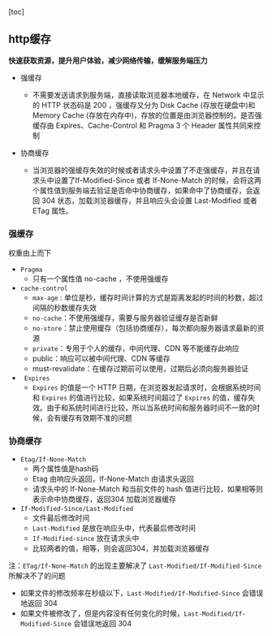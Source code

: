 [toc]

## http缓存

 **快速获取资源，提升用户体验，减少网络传输，缓解服务端压力** 

+ 强缓存
    + 不需要发送请求到服务端，直接读取浏览器本地缓存，在 Network 中显示的 HTTP 状态码是 200 ，强缓存又分为 Disk Cache (存放在硬盘中)和 Memory Cache (存放在内存中)，存放的位置是由浏览器控制的。是否强缓存由 Expires、Cache-Control 和 Pragma 3 个 Header 属性共同来控制

+ 协商缓存
  + 当浏览器的强缓存失效的时候或者请求头中设置了不走强缓存，并且在请求头中设置了If-Modified-Since 或者 If-None-Match 的时候，会将这两个属性值到服务端去验证是否命中协商缓存，如果命中了协商缓存，会返回 304 状态，加载浏览器缓存，并且响应头会设置 Last-Modified 或者 ETag 属性。

### 强缓存

权重由上而下

+ `Pragma`
  + 只有一个属性值 no-cache ，不使用强缓存
+ `cache-control`
  + `max-age` : 单位是秒，缓存时间计算的方式是距离发起的时间的秒数，超过间隔的秒数缓存失效
  + `no-cache`：不使用强缓存，需要与服务器验证缓存是否新鲜
  + `no-store`：禁止使用缓存（包括协商缓存），每次都向服务器请求最新的资源
  + `private`：专用于个人的缓存，中间代理、CDN 等不能缓存此响应
  + public：响应可以被中间代理、CDN 等缓存
  + must-revalidate：在缓存过期前可以使用，过期后必须向服务器验证
+ ` Expires`
  +  `Expires` 的值是一个 HTTP 日期，在浏览器发起请求时，会根据系统时间和 `Expires` 的值进行比较，如果系统时间超过了 `Expires` 的值，缓存失效。由于和系统时间进行比较，所以当系统时间和服务器时间不一致的时候，会有缓存有效期不准的问题

### 协商缓存

+ `Etag/If-None-Match`
  + 两个属性值是hash码
  + Etag 由响应头返回，If-None-Match 由请求头返回
  + 请求头中的 If-None-Match 和当前文件的 hash 值进行比较，如果相等则表示命中协商缓存，返回304 加载浏览器缓存
+ `If-Modified-Since/Last-Modified`
  + 文件最后修改时间
  + `Last-Modified` 是放在响应头中，代表最后修改时间
  + `If-Modified-since` 放在请求头中
  + 比较两者的值，相等，则会返回304，并加载浏览器缓存

 注：`ETag/If-None-Match` 的出现主要解决了 `Last-Modified/If-Modified-Since` 所解决不了的问题
 + 如果文件的修改频率在秒级以下，`Last-Modified/If-Modified-Since` 会错误地返回 304
 + 如果文件被修改了，但是内容没有任何变化的时候，`Last-Modified/If-Modified-Since` 会错误地返回 304 
